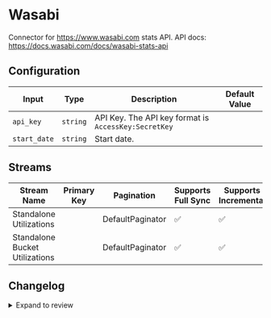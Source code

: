 # Wasabi
Connector for https://www.wasabi.com stats API. API docs: https://docs.wasabi.com/docs/wasabi-stats-api

## Configuration

| Input | Type | Description | Default Value |
|-------|------|-------------|---------------|
| `api_key` | `string` | API Key. The API key format is `AccessKey:SecretKey` |  |
| `start_date` | `string` | Start date.  |  |

## Streams
| Stream Name | Primary Key | Pagination | Supports Full Sync | Supports Incremental |
|-------------|-------------|------------|---------------------|----------------------|
| Standalone Utilizations |  | DefaultPaginator | ✅ |  ✅  |
| Standalone Bucket Utilizations |  | DefaultPaginator | ✅ |  ✅  |

## Changelog

<details>
  <summary>Expand to review</summary>

| Version          | Date       | Subject        |
|------------------|------------|----------------|
| 0.0.1 | 2024-10-25 | Initial release by [@dainiussa](https://github.com/dainiussa) via Connector Builder|

</details>